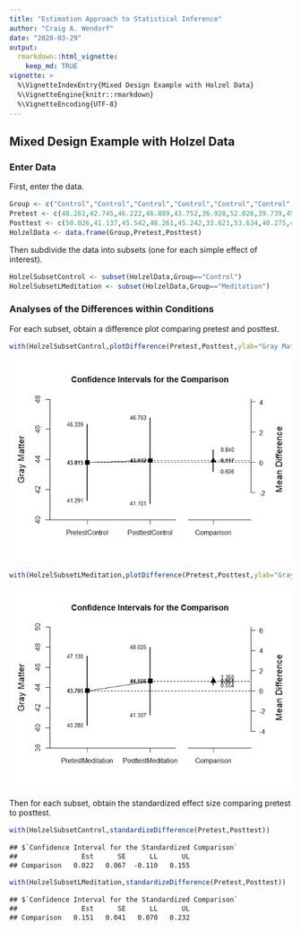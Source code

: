 ```yaml
---
title: "Estimation Approach to Statistical Inference"
author: "Craig A. Wendorf"
date: "2020-03-29"
output: 
  rmarkdown::html_vignette:
    keep_md: TRUE
vignette: >
  %\VignetteIndexEntry{Mixed Design Example with Holzel Data}
  %\VignetteEngine{knitr::rmarkdown}
  %\VignetteEncoding{UTF-8}
---
```






## Mixed Design Example with Holzel Data

### Enter Data

First, enter the data.


```r
Group <- c("Control","Control","Control","Control","Control","Control","Control","Control","Control","Control","Control","Control","Control","Control","Control","Control","Control","Meditation","Meditation","Meditation","Meditation","Meditation","Meditation","Meditation","Meditation","Meditation","Meditation","Meditation","Meditation","Meditation","Meditation","Meditation","Meditation")
Pretest <- c(48.261,42.745,46.222,46.889,43.752,36.928,52.026,39.739,45.503,45.386,44.745,31.725,40.562,39.216,46.771,48.314,46.065,43.072,41.922,48.366,49.725,40.013,39.673,38.405,52.51,41.281,42.157,41.281,57.843,41.935,45.281,29.673,46.144)
Posttest <- c(50.026,41.137,45.542,48.261,45.242,33.621,53.634,40.275,43.595,46.235,45.621,32.092,40.588,39.987,47.19,47.137,46.654,42.549,41.974,49.882,50.967,41.059,41.569,40.418,54.078,43.046,43.333,41.333,58,42.471,45.83,31.137,47.007)
HolzelData <- data.frame(Group,Pretest,Posttest)
```

Then subdivide the data into subsets (one for each simple effect of interest).


```r
HolzelSubsetControl <- subset(HolzelData,Group=="Control")
HolzelSubsetLMeditation <- subset(HolzelData,Group=="Meditation")
```

### Analyses of the Differences within Conditions

For each subset, obtain a difference plot comparing pretest and posttest.


```r
with(HolzelSubsetControl,plotDifference(Pretest,Posttest,ylab="Gray Matter"))
```

![](figures/Holzel-Difference-1.png)<!-- -->

```r
with(HolzelSubsetLMeditation,plotDifference(Pretest,Posttest,ylab="Gray Matter"))
```

![](figures/Holzel-Difference-2.png)<!-- -->

Then for each subset, obtain the standardized effect size comparing pretest to posttest.


```r
with(HolzelSubsetControl,standardizeDifference(Pretest,Posttest))
```

```
## $`Confidence Interval for the Standardized Comparison`
##                Est      SE      LL      UL
## Comparison   0.022   0.067  -0.110   0.155
```

```r
with(HolzelSubsetLMeditation,standardizeDifference(Pretest,Posttest))
```

```
## $`Confidence Interval for the Standardized Comparison`
##                Est      SE      LL      UL
## Comparison   0.151   0.041   0.070   0.232
```
